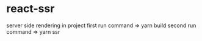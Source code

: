 # react-ssr
server side rendering in project
first run command => yarn build
second run command => yarn ssr
